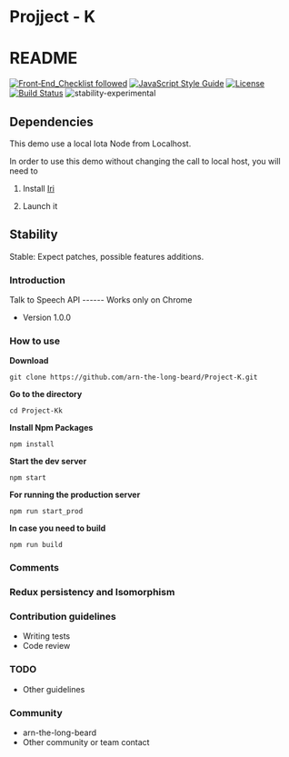 # Projject - K #
# README #
[![Front‑End_Checklist followed](https://img.shields.io/badge/Front‑End_Checklist-followed-brightgreen.svg)](https://github.com/thedaviddias/Front-End-Checklist/)
[![JavaScript Style Guide](https://img.shields.io/badge/code_style-standard-brightgreen.svg)](https://standardjs.com)
[![License](https://img.shields.io/badge/License-BSD%203--Clause-blue.svg)](https://opensource.org/licenses/BSD-3-Clause)
[![Build Status](https://travis-ci.org/arn-the-long-beard/Project-K.svg?branch=master)](https://travis-ci.org/arn-the-long-beard/Project-K)
![stability-experimental](https://img.shields.io/badge/stability-experimental-orange.svg)

## Dependencies ###

This demo use a local Iota Node from Localhost.

In order to use this demo without changing the call to local host, you will need to

1. Install [Iri](https://iota.readme.io/docs/install-iri)

2. Launch it

## Stability

Stable: Expect patches, possible features additions.

### Introduction ###

Talk to Speech API ------ Works only on Chrome

* Version
1.0.0


### How to use ###

**Download**

    git clone https://github.com/arn-the-long-beard/Project-K.git

**Go to the directory**
   
    cd Project-Kk
    
**Install Npm Packages**
    
    npm install 
    
**Start the dev server**
  
    npm start
    
**For running the production server**

    npm run start_prod  
  
**In case you need to build** 

    npm run build   
    
    
### Comments ####
 
    
### Redux persistency and Isomorphism ###


### Contribution guidelines ###

* Writing tests
* Code review

### TODO ###


* Other guidelines


### Community ###

* arn-the-long-beard
* Other community or team contact
 
